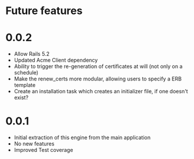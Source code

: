 # Future features

# 0.0.2

* Allow Rails 5.2
* Updated Acme Client dependency
* Ability to trigger the re-generation of certificates at will (not only on a schedule)
* Make the renew_certs more modular, allowing users to specify a ERB template
* Create an installation task which creates an initializer file, if one doesn't exist?

# 0.0.1

* Initial extraction of this engine from the main application
* No new features
* Improved Test coverage
